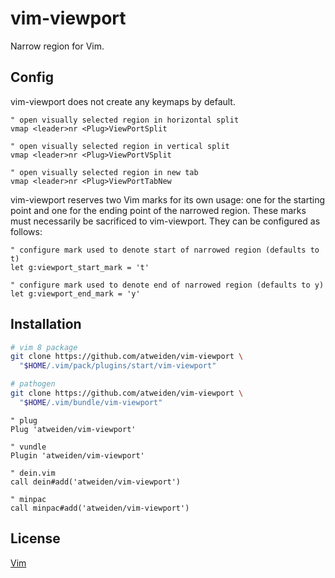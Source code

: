 vim-viewport
============

Narrow region for Vim.

Config
------

vim-viewport does not create any keymaps by default.

```vim
" open visually selected region in horizontal split
vmap <leader>nr <Plug>ViewPortSplit

" open visually selected region in vertical split
vmap <leader>nr <Plug>ViewPortVSplit

" open visually selected region in new tab
vmap <leader>nr <Plug>ViewPortTabNew
```

vim-viewport reserves two Vim marks for its own usage: one for the
starting point and one for the ending point of the narrowed region. These
marks must necessarily be sacrificed to vim-viewport. They can be
configured as follows:

```vim
" configure mark used to denote start of narrowed region (defaults to t)
let g:viewport_start_mark = 't'

" configure mark used to denote end of narrowed region (defaults to y)
let g:viewport_end_mark = 'y'
```

Installation
------------

```bash
# vim 8 package
git clone https://github.com/atweiden/vim-viewport \
  "$HOME/.vim/pack/plugins/start/vim-viewport"

# pathogen
git clone https://github.com/atweiden/vim-viewport \
  "$HOME/.vim/bundle/vim-viewport"
```

```vim
" plug
Plug 'atweiden/vim-viewport'

" vundle
Plugin 'atweiden/vim-viewport'

" dein.vim
call dein#add('atweiden/vim-viewport')

" minpac
call minpac#add('atweiden/vim-viewport')
```

License
-------

[Vim][LICENSE]


[LICENSE]: LICENSE

